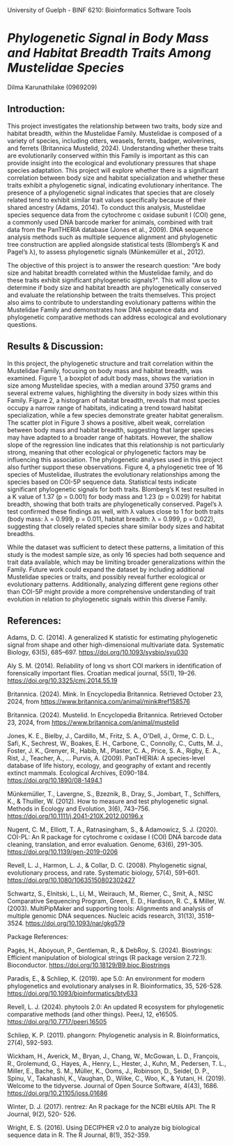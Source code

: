 University of Guelph - BINF 6210: Bioinformatics Software Tools

# ***Phylogenetic Signal in Body Mass and Habitat Breadth Traits Among Mustelidae Species***

Dilma Karunathilake (0969209)


## **Introduction:** 

This project investigates the relationship between two traits, body size and habitat breadth, within the Mustelidae Family. Mustelidae is composed of a variety of species, including otters, weasels, ferrets, badger, wolverines, and ferrets (Britannica Mustelid, 2024). Understanding whether these traits are evolutionarily conserved within this Family is important as this can provide insight into the ecological and evolutionary pressures that shape species adaptation. This project will explore whether there is a significant correlation between body size and habitat specialization and whether these traits exhibit a phylogenetic signal, indicating evolutionary inheritance. The presence of a phylogenetic signal indicates that species that are closely related tend to exhibit similar trait values specifically because of their shared ancestry (Adams, 2014). To conduct this analysis, Mustelidae species sequence data from the cytochrome c oxidase subunit I (COI) gene, a commonly used DNA barcode marker for animals, combined with trait data from the PanTHERIA database (Jones et al., 2009). DNA sequence analysis methods such as multiple sequence alignment and phylogenetic tree construction are applied alongside statistical tests (Blomberg’s K and Pagel’s λ), to assess phylogenetic signals (Münkemüller et al., 2012).

The objective of this project is to answer the research question: "Are body size and habitat breadth correlated within the Mustelidae family, and do these traits exhibit significant phylogenetic signals?". This will allow us to determine if body size and habitat breadth are phylogenetically conserved and evaluate the relationship between the traits themselves. This project also aims to contribute to understanding evolutionary patterns within the Mustelidae Family and demonstrates how DNA sequence data and phylogenetic comparative methods can address ecological and evolutionary questions.


## **Results & Discussion:**

In this project, the phylogenetic structure and trait correlation within the Mustelidae Family, focusing on body mass and habitat breadth, was examined. Figure 1, a boxplot of adult body mass, shows the variation in size among Mustelidae species, with a median around 3750 grams and several extreme values, highlighting the diversity in body sizes within this Family. Figure 2, a histogram of habitat breadth, reveals that most species occupy a narrow range of habitats, indicating a trend toward habitat specialization, while a few species demonstrate greater habitat generalism. The scatter plot in Figure 3 shows a positive, albeit weak, correlation between body mass and habitat breadth, suggesting that larger species may have adapted to a broader range of habitats. However, the shallow slope of the regression line indicates that this relationship is not particularly strong, meaning that other ecological or phylogenetic factors may be influencing this association. The phylogenetic analyses used in this project also further support these observations. Figure 4, a phylogenetic tree of 16 species of Mustelidae, illustrates the evolutionary relationships among the species based on COI-5P sequence data. Statistical tests indicate significant phylogenetic signals for both traits. Blomberg’s K test resulted in a K value of 1.37 (p = 0.001) for body mass and 1.23 (p = 0.029) for habitat breadth, showing that both traits are phylogenetically conserved. Pagel’s λ test confirmed these findings as well, with λ values close to 1 for both traits (body mass: λ = 0.999, p = 0.011, habitat breadth: λ = 0.999, p = 0.022), suggesting that closely related species share similar body sizes and habitat breadths. 

While the dataset was sufficient to detect these patterns, a limitation of this study is the modest sample size, as only 16 species had both sequence and trait data available, which may be limiting broader generalizations within the Family. Future work could expand the dataset by including additional Mustelidae species or traits, and possibly reveal further ecological or evolutionary patterns. Additionally, analyzing different gene regions other than COI-5P might provide a more comprehensive understanding of trait evolution in relation to phylogenetic signals within this diverse Family.


## **References:**

Adams, D. C. (2014). A generalized K statistic for estimating phylogenetic signal from shape and 
other high-dimensional multivariate data. Systematic Biology, 63(5), 685–697. https://doi.org/10.1093/sysbio/syu030

Aly S. M. (2014). Reliability of long vs short COI markers in identification of forensically 
important flies. Croatian medical journal, 55(1), 19–26. https://doi.org/10.3325/cmj.2014.55.19

Britannica. (2024). Mink. In Encyclopedia Britannica. Retrieved October 23, 2024, from 
https://www.britannica.com/animal/mink#ref158576

Britannica. (2024). Mustelid. In Encyclopedia Britannica. Retrieved October 23, 2024, from 
https://www.britannica.com/animal/mustelid

Jones, K. E., Bielby, J., Cardillo, M., Fritz, S. A., O'Dell, J., Orme, C. D. L., Safi, K., Sechrest, 
W., Boakes, E. H., Carbone, C., Connolly, C., Cutts, M. J., Foster, J. K., Grenyer, R., Habib, M., Plaster, C. A., Price, S. A., Rigby, E. A., Rist, J., Teacher, A., ... Purvis, A. (2009). PanTHERIA: A species-level database of life history, ecology, and geography of extant and recently extinct mammals. Ecological Archives, E090-184. https://doi.org/10.1890/08-1494.1

Münkemüller, T., Lavergne, S., Bzeznik, B., Dray, S., Jombart, T., Schiffers, K., & Thuiller, W. 
(2012). How to measure and test phylogenetic signal. Methods in Ecology and Evolution, 3(6), 743–756. https://doi.org/10.1111/j.2041-210X.2012.00196.x

Nugent, C. M., Elliott, T. A., Ratnasingham, S., & Adamowicz, S. J. (2020). COI-PL: An R 
package for cytochrome c oxidase I (COI) DNA barcode data cleaning, translation, and error evaluation. Genome, 63(6), 291–305. https://doi.org/10.1139/gen-2019-0206

Revell, L. J., Harmon, L. J., & Collar, D. C. (2008). Phylogenetic signal, evolutionary process, 
and rate. Systematic biology, 57(4), 591–601. https://doi.org/10.1080/10635150802302427

Schwartz, S., Elnitski, L., Li, M., Weirauch, M., Riemer, C., Smit, A., NISC Comparative 
Sequencing Program, Green, E. D., Hardison, R. C., & Miller, W. (2003). MultiPipMaker and supporting tools: Alignments and analysis of multiple genomic DNA sequences. Nucleic acids research, 31(13), 3518–3524. https://doi.org/10.1093/nar/gkg579

Package References:

Pagès, H., Aboyoun, P., Gentleman, R., & DebRoy, S. (2024). Biostrings: Efficient manipulation 
of biological strings (R package version 2.72.1). Bioconductor. https://doi.org/10.18129/B9.bioc.Biostrings

Paradis, E., & Schliep, K. (2019). ape 5.0: An environment for modern phylogenetics and 
evolutionary analyses in R. Bioinformatics, 35, 526-528. https://doi.org/10.1093/bioinformatics/bty633

Revell, L. J. (2024). phytools 2.0: An updated R ecosystem for phylogenetic comparative 
methods (and other things). PeerJ, 12, e16505. https://doi.org/10.7717/peerj.16505

Schliep, K. P. (2011). phangorn: Phylogenetic analysis in R. Bioinformatics, 27(4), 592-593.

Wickham, H., Averick, M., Bryan, J., Chang, W., McGowan, L. D., François, R., Grolemund, G., 
Hayes, A., Henry, L., Hester, J., Kuhn, M., Pedersen, T. L., Miller, E., Bache, S. M., Müller, K., Ooms, J., Robinson, D., Seidel, D. P., Spinu, V., Takahashi, K., Vaughan, D., Wilke, C., Woo, K., & Yutani, H. (2019). Welcome to the tidyverse. Journal of Open Source Software, 4(43), 1686. https://doi.org/10.21105/joss.01686

Winter, D. J. (2017). rentrez: An R package for the NCBI eUtils API. The R Journal, 9(2), 520-
526.

Wright, E. S. (2016). Using DECIPHER v2.0 to analyze big biological sequence data in R. The R 
Journal, 8(1), 352-359.
